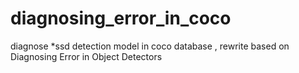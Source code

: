 # diagnosing_error_in_coco
diagnose *ssd detection model in coco database , rewrite based on Diagnosing Error in Object Detectors
